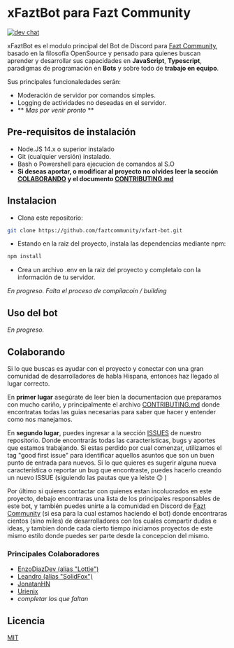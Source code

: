 # xFaztBot para Fazt Community
[![dev chat](https://discordapp.com/api/guilds/466723723853037589/widget.png?style=shield)](https://discord.gg/mFUY4sT)

xFaztBot es el modulo principal del Bot de Discord para [Fazt Community](https://github.com/faztcommunity), basado en la filosofía OpenSource y pensado para quienes buscan aprender y desarrollar sus capacidades en **JavaScript**, **Typescript**, paradigmas de programación en **Bots** y sobre todo de **trabajo en equipo**.


Sus principales funcionaledades serán:
- Moderación de servidor por comandos simples.
- Logging de actividades no deseadas en el servidor.
- ** *Mas por venir pronto* **

## Pre-requisitos de instalación

- Node.JS 14.x o superior instalado
- Git (cualquier versión) instalado.
- Bash o Powershell para ejecucion de comandos al S.O
- **Si deseas aportar, o modificar al proyecto no olvides leer la sección [COLABORANDO](#colaborando) y el documento [CONTRIBUTING.md](./CONTRIBUTING.md)**

## Instalacion

- Clona este repositorio:

```bash
git clone https://github.com/faztcommunity/xfazt-bot.git
```
- Estando en la raiz del proyecto, instala las dependencias mediante npm:

```bash
npm install
```
- Crea un archivo .env en la raiz del proyecto y completalo con la información de tu servidor.

*En progreso. Falta el proceso de compilacoin / building*

## Uso del bot

*En progreso.*

## Colaborando
Si lo que buscas es ayudar con el proyecto y conectar con una gran comunidad de desarrolladores de habla Hispana, entonces haz llegado al lugar correcto.

En **primer lugar** asegúrate de leer bien la documentacion que preparamos con mucho cariño, y principalmente el archivo [CONTRIBUTING.md](./CONTRIBUTING.md) donde encontratas todas las guias necesarias para saber que hacer y entender como nos manejamos.

En **segundo lugar**, puedes ingresar a la sección [ISSUES](https://github.com/faztcommunity/xfazt-bot/issues) de nuestro repositorio. Donde encontrarás todas las características, bugs y aportes que estamos trabajando. Si estas perdido por cual comenzar, utilizamos el tag "good first issue" para identificar aquellos asuntos que son un buen punto de entrada para nuevos. Si lo que quieres es sugerir alguna nueva característica o reportar un bug que encontraste, puedes hacerlo creando un nuevo ISSUE (siguiendo las pautas que ya leíste :wink: )

Por último si quieres contactar con quienes estan incolucrados en este proyecto, debajo encontraras una lista de los principales responsables de este bot, y también puedes unirte a la comunidad en Discord de [Fazt Community](https://discord.gg/mFUY4sT) (si esa para la cual estamos haciendo el bot) donde encontraras cientos (sino miles) de desarrolladores con los cuales compartir dudas e ideas, y tambien donde cada cierto tiempo iniciamos proyectos de este mismo estilo donde puedes ser parte desde la concepcion del mismo.


### Principales Colaboradores
- [EnzoDiazDev (alias "Lottie")](https://github.com/EnzoDiazDev)
- [Leandro (alias "SolidFox")](https://github.com/lamodey)
- [JonatanHN](https://github.com/JonatanHN)
- [Urienix](https://github.com/urienix)
- *completar los que faltan*

## Licencia
[MIT](./LICENSE)